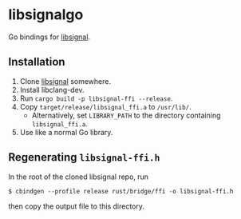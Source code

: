 # libsignalgo
Go bindings for [libsignal](https://github.com/signalapp/libsignal).

## Installation
1. Clone [libsignal](https://github.com/signalapp/libsignal.git) somewhere.
2. Install libclang-dev.
3. Run `cargo build -p libsignal-ffi --release`.
4. Copy `target/release/libsignal_ffi.a` to `/usr/lib/`.
   * Alternatively, set `LIBRARY_PATH` to the directory containing `libsignal_ffi.a`.
5. Use like a normal Go library.

## Regenerating `libsignal-ffi.h`
In the root of the cloned libsignal repo, run

```
$ cbindgen --profile release rust/bridge/ffi -o libsignal-ffi.h
```

then copy the output file to this directory.
